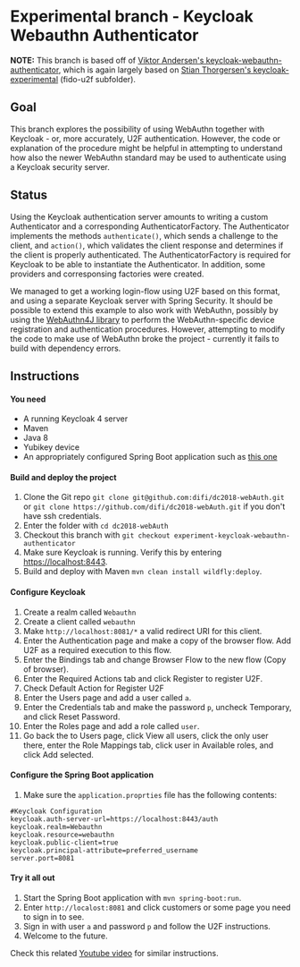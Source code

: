# Experimental branch - Keycloak Webauthn Authenticator

**NOTE:** This branch is based off of [Viktor Andersen's keycloak-webauthn-authenticator](https://github.com/viktorfa/keycloak-webauthn-authenticator), which is again largely based on [Stian Thorgersen's keycloak-experimental](https://github.com/stianst/keycloak-experimental) (fido-u2f subfolder).

## Goal

This branch explores the possibility of using WebAuthn together with Keycloak - or, more accurately, U2F authentication. However, the code or explanation of the procedure might be helpful in attempting to understand how also the newer WebAuthn standard may be used to authenticate using a Keycloak security server.

## Status

Using the Keycloak authentication server amounts to writing a custom Authenticator and a corresponding AuthenticatorFactory. The Authenticator implements the methods `authenticate()`, which sends a challenge to the client, and `action()`, which validates the client response and determines if the client is properly authenticated. The AuthenticatorFactory is required for Keycloak to be able to instantiate the Authenticator. In addition, some providers and corresponsing factories were created.

We managed to get a working login-flow using U2F based on this format, and using a separate Keycloak server with Spring Security. It should be possible to extend this example to also work with WebAuthn, possibly by using the [WebAuthn4J library](https://github.com/webauthn4j/webauthn4j) to perform the WebAuthn-specific device registration and authentication procedures. However, attempting to modify the code to make use of WebAuthn broke the project - currently it fails to build with dependency errors.

## Instructions

#### You need
* A running Keycloak 4 server
* Maven
* Java 8
* Yubikey device
* An appropriately configured Spring Boot application such as [this one](https://github.com/difi/dc18-webAuth)

#### Build and deploy the project
1. Clone the Git repo `git clone git@github.com:difi/dc2018-webAuth.git` or `git clone https://github.com/difi/dc2018-webAuth.git` if you don't have ssh credentials.
2. Enter the folder with `cd dc2018-webAuth`
3. Checkout this branch with `git checkout experiment-keycloak-webauthn-authenticator`
4. Make sure Keycloak is running. Verify this by entering [https://localhost:8443](https://localhost:8443).
5. Build and deploy with Maven `mvn clean install wildfly:deploy`.


#### Configure Keycloak
1. Create a realm called `Webauthn`
2. Create a client called `webauthn`
3. Make `http://localhost:8081/*` a valid redirect URI for this client.
4. Enter the Authentication page and make a copy of the browser flow. Add U2F as a required execution to this flow. 
5. Enter the Bindings tab and change Browser Flow to the new flow (Copy of browser).
6. Enter the Required Actions tab and click Register to register U2F.
7. Check Default Action for Register U2F
8. Enter the Users page and add a user called `a`.
9. Enter the Credentials tab and make the password `p`, uncheck Temporary, and click Reset Password.
10. Enter the Roles page and add a role called `user`.
11. Go back the to Users page, click View all users, click the only user there, enter the Role Mappings tab, click user in Available roles, and click Add selected.


#### Configure the Spring Boot application
1. Make sure the `application.proprties` file has the following contents:
```
#Keycloak Configuration
keycloak.auth-server-url=https://localhost:8443/auth
keycloak.realm=Webauthn
keycloak.resource=webauthn
keycloak.public-client=true
keycloak.principal-attribute=preferred_username
server.port=8081
```

#### Try it all out
1. Start the Spring Boot application with `mvn spring-boot:run`.
2. Enter `http://localost:8081` and click customers or some page you need to sign in to see.
3. Sign in with user `a` and password `p` and follow the U2F instructions.
4. Welcome to the future.

Check this related [Youtube video](https://www.youtube.com/watch?v=hKa5qMbc5u4) for similar instructions.
